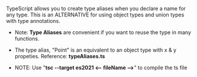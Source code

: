 TypeScript allows you to create type aliases when you declare a name for any type.
This is an ALTERNATIVE for using object types and union types with type annotations.

- Note: **Type Aliases** are convenient if you want to reuse the type in many functions.

- The type alias, "Point" is an equivalent to an object type with x & y propeties. Reference: **typeAliases.ts**

- NOTE: Use "**tsc --target es2021 <-- fileName -->**" to compile the ts file
